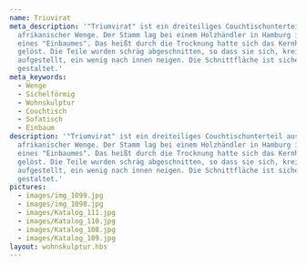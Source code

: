 ```yaml
---
name: Triuvirat
meta_description: '"Triumvirat" ist ein dreiteiliges Couchtischunterteil aus
  afrikanischer Wenge. Der Stamm lag bei einem Holzhändler in Hamburg in Form
  eines "Einbaumes". Das heißt durch die Trocknung hatte sich das Kernholz
  gelöst. Die Teile wurden schräg abgeschnitten, so dass sie sich, kreisförmig
  aufgestellt, ein wenig nach innen neigen. Die Schnittfläche ist sichelförmig
  gestaltet.'
meta_keywords:
  - Wenge
  - Sichelförmig
  - Wohnskulptur
  - Couchtisch
  - Sofatisch
  - Einbaum
description: '"Triumvirat" ist ein dreiteiliges Couchtischunterteil aus
  afrikanischer Wenge. Der Stamm lag bei einem Holzhändler in Hamburg in Form
  eines "Einbaumes". Das heißt durch die Trocknung hatte sich das Kernholz
  gelöst. Die Teile wurden schräg abgeschnitten, so dass sie sich, kreisförmig
  aufgestellt, ein wenig nach innen neigen. Die Schnittfläche ist sichelförmig
  gestaltet.'
pictures:
  - images/img_1099.jpg
  - images/img_1098.jpg
  - images/Katalog_111.jpg
  - images/Katalog_110.jpg
  - images/Katalog_108.jpg
  - images/Katalog_109.jpg
layout: wohnskulptur.hbs
---
```

